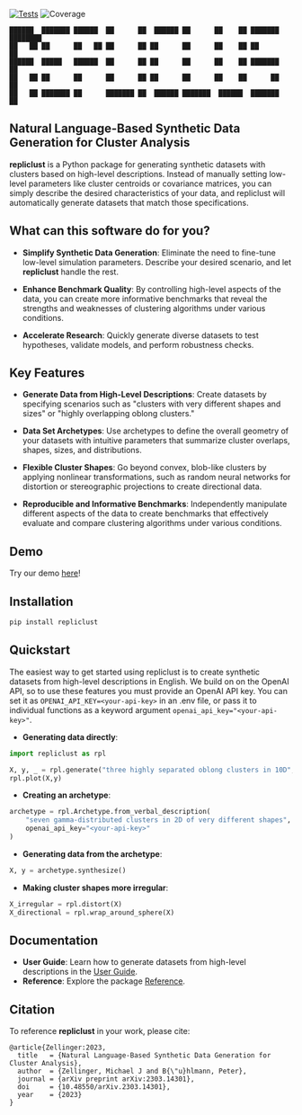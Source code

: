 [![Tests](https://github.com/mzelling/repliclust/actions/workflows/tests.yml/badge.svg)](https://github.com/mzelling/repliclust/actions/workflows/tests.yml)
![Coverage](https://img.shields.io/endpoint?url=https://gist.githubusercontent.com/mzelling/7c9e8b5cc4b5124352fb58b0c753f79f/raw/bfe0b3e29f0f92f8acad677c47e864148fecefec/repliclust__heads_dev.json)

                                                                  
    ██████  ███████ ██████  ██      ██  ██████ ██      ██    ██ ███████ ████████ 
    ██   ██ ██      ██   ██ ██      ██ ██      ██      ██    ██ ██         ██    
    ██████  █████   ██████  ██      ██ ██      ██      ██    ██ ███████    ██    
    ██   ██ ██      ██      ██      ██ ██      ██      ██    ██      ██    ██    
    ██   ██ ███████ ██      ███████ ██  ██████ ███████  ██████  ███████    ██    
                                                                                 
                                                                              
## Natural Language-Based Synthetic Data Generation for Cluster Analysis

**repliclust** is a Python package for generating synthetic datasets with clusters based on high-level descriptions. Instead of manually setting low-level parameters like cluster centroids or covariance matrices, you can simply describe the desired characteristics of your data, and repliclust will automatically generate datasets that match those specifications.

## What can this software do for you?
+ **Simplify Synthetic Data Generation**: Eliminate the need to fine-tune low-level simulation parameters. Describe your desired scenario, and let **repliclust** handle the rest.

+ **Enhance Benchmark Quality**: By controlling high-level aspects of the data, you can create more informative benchmarks that reveal the strengths and weaknesses of clustering algorithms under various conditions.

+ **Accelerate Research**: Quickly generate diverse datasets to test hypotheses, validate models, and perform robustness checks.


## Key Features
+ **Generate Data from High-Level Descriptions**: Create datasets by specifying scenarios such as "clusters with very different shapes and sizes" or "highly overlapping oblong clusters."

+ **Data Set Archetypes**: Use archetypes to define the overall geometry of your datasets with intuitive parameters that summarize cluster overlaps, shapes, sizes, and distributions.

+ **Flexible Cluster Shapes**: Go beyond convex, blob-like clusters by applying nonlinear transformations, such as random neural networks for distortion or stereographic projections to create directional data.

+ **Reproducible and Informative Benchmarks**: Independently manipulate different aspects of the data to create benchmarks that effectively evaluate and compare clustering algorithms under various conditions.


## Demo

Try our demo [here](https://demo.repliclust.org)!


## Installation

```bash
pip install repliclust
```

## Quickstart

The easiest way to get started using repliclust is to create synthetic datasets from high-level descriptions in English. We build on on the OpenAI API, so to use these features you must provide an OpenAI API key. You can set it as ``OPENAI_API_KEY=<your-api-key>`` in an .env file, or pass it to individual functions as a keyword argument ``openai_api_key="<your-api-key>"``.

+ **Generating data directly**:

```python
import repliclust as rpl

X, y, _ = rpl.generate("three highly separated oblong clusters in 10D", openai_api_key="<your-api-key>")
rpl.plot(X,y)
```

+ **Creating an archetype**:

```python
archetype = rpl.Archetype.from_verbal_description(
    "seven gamma-distributed clusters in 2D of very different shapes",
    openai_api_key="<your-api-key>"
)
```

+ **Generating data from the archetype**:

```python
X, y = archetype.synthesize()
```

+ **Making cluster shapes more irregular**:

```python
X_irregular = rpl.distort(X)
X_directional = rpl.wrap_around_sphere(X)
```

## Documentation

+ **User Guide**: Learn how to generate datasets from high-level descriptions in the [User Guide](https://repliclust.org/getting_started.html).
+ **Reference**: Explore the package [Reference](https://repliclust.org/reference.html).


## Citation
To reference **repliclust** in your work, please cite:
```
@article{Zellinger:2023,
  title   = {Natural Language-Based Synthetic Data Generation for Cluster Analysis},
  author  = {Zellinger, Michael J and B{\"u}hlmann, Peter},
  journal = {arXiv preprint arXiv:2303.14301},
  doi     = {10.48550/arXiv.2303.14301},
  year    = {2023}
}
```
